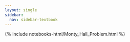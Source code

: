 ```yaml
---
layout: single
sidebar:
  nav: sidebar-textbook
---
```


{% include notebooks-html/Monty_Hall_Problem.html %}
